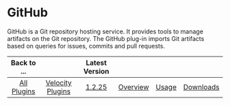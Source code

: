 
GitHub
======

GitHub is a Git repository hosting service. It provides tools to manage artifacts on the Git repository. The GitHub
plug-in imports Git artifacts based on queries for issues, commits and pull requests.

|Back to ...||Latest Version||||
| :---: | :---: | :---: | :---: | :---: | :---: |
|[All Plugins](../../index.md)|[Velocity Plugins](../README.md)|[1.2.25](https://raw.githubusercontent.com/UrbanCode/IBM-UCV-PLUGINS/main/files/ucv-ext-github/ucv-ext-github-1.2.25.tar.zip)|[Overview](overview.md)|[Usage](usage.md)|[Downloads](downloads.md)|
